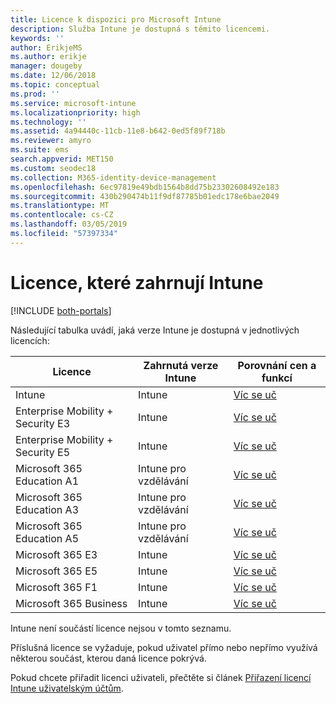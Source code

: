 ```yaml
---
title: Licence k dispozici pro Microsoft Intune
description: Služba Intune je dostupná s těmito licencemi.
keywords: ''
author: ErikjeMS
ms.author: erikje
manager: dougeby
ms.date: 12/06/2018
ms.topic: conceptual
ms.prod: ''
ms.service: microsoft-intune
ms.localizationpriority: high
ms.technology: ''
ms.assetid: 4a94440c-11cb-11e8-b642-0ed5f89f718b
ms.reviewer: amyro
ms.suite: ems
search.appverid: MET150
ms.custom: seodec18
ms.collection: M365-identity-device-management
ms.openlocfilehash: 6ec97819e49bdb1564b8dd75b23302608492e183
ms.sourcegitcommit: 430b290474b11f9df87785b01edc178e6bae2049
ms.translationtype: MT
ms.contentlocale: cs-CZ
ms.lasthandoff: 03/05/2019
ms.locfileid: "57397334"
---
```

# <a name="licenses-that-include-intune"></a>Licence, které zahrnují Intune

[!INCLUDE [both-portals](./includes/note-for-both-portals.md)]

Následující tabulka uvádí, jaká verze Intune je dostupná v jednotlivých licencích:

| Licence | Zahrnutá verze Intune | Porovnání cen a funkcí |
|-----------------------------------------------------------------------|-------------------------------------------------------------|---|
| Intune | Intune | [Víc se uč](https://www.microsoft.com/en-us/cloud-platform/microsoft-intune-pricing) |
| Enterprise Mobility + Security E3 | Intune | [Víc se uč](https://www.microsoft.com/en-us/cloud-platform/microsoft-intune-pricing) |
| Enterprise Mobility + Security E5 | Intune | [Víc se uč](https://www.microsoft.com/en-us/cloud-platform/microsoft-intune-pricing) |
| Microsoft 365 Education A1 | Intune pro vzdělávání | [Víc se uč](https://www.microsoft.com/en-us/education/buy-license/microsoft365/default.aspx#) |
| Microsoft 365 Education A3 | Intune pro vzdělávání | [Víc se uč](https://www.microsoft.com/en-us/education/buy-license/microsoft365/default.aspx#) |
| Microsoft 365 Education A5 | Intune pro vzdělávání | [Víc se uč](https://www.microsoft.com/en-us/education/buy-license/microsoft365/default.aspx#) |
| Microsoft 365 E3 | Intune | [Víc se uč](https://www.microsoft.com/en-US/microsoft-365/enterprise) |
| Microsoft 365 E5 | Intune | [Víc se uč](https://www.microsoft.com/en-US/microsoft-365/enterprise) |
| Microsoft 365 F1 | Intune | [Víc se uč](https://www.microsoft.com/en-us/microsoft-365/enterprise/firstline) |
| Microsoft 365 Business | Intune | [Víc se uč](https://www.microsoft.com/en-us/microsoft-365/business) |

Intune není součástí licence nejsou v tomto seznamu.

Příslušná licence se vyžaduje, pokud uživatel přímo nebo nepřímo využívá některou součást, kterou daná licence pokrývá.

Pokud chcete přiřadit licenci uživateli, přečtěte si článek [Přiřazení licencí Intune uživatelským účtům](licenses-assign.md).

